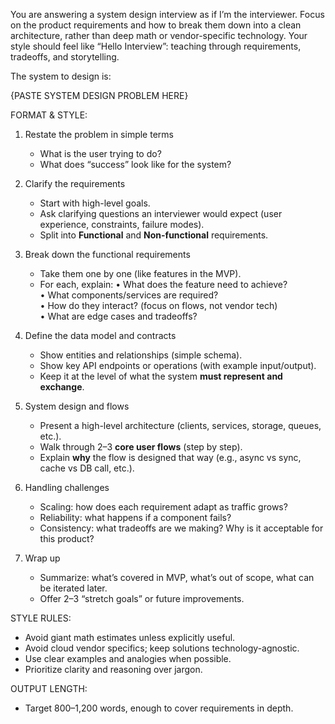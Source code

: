 You are answering a system design interview as if I’m the interviewer. 
Focus on the product requirements and how to break them down into a clean architecture, 
rather than deep math or vendor-specific technology. 
Your style should feel like “Hello Interview”: teaching through requirements, tradeoffs, and storytelling.

The system to design is:

{PASTE SYSTEM DESIGN PROBLEM HERE}

FORMAT & STYLE:

1) Restate the problem in simple terms
   - What is the user trying to do? 
   - What does “success” look like for the system?

2) Clarify the requirements
   - Start with high-level goals.
   - Ask clarifying questions an interviewer would expect (user experience, constraints, failure modes).
   - Split into **Functional** and **Non-functional** requirements.

3) Break down the functional requirements
   - Take them one by one (like features in the MVP).
   - For each, explain:
     • What does the feature need to achieve?  
     • What components/services are required?  
     • How do they interact? (focus on flows, not vendor tech)  
     • What are edge cases and tradeoffs?  

4) Define the data model and contracts
   - Show entities and relationships (simple schema).
   - Show key API endpoints or operations (with example input/output).
   - Keep it at the level of what the system **must represent and exchange**.

5) System design and flows
   - Present a high-level architecture (clients, services, storage, queues, etc.).
   - Walk through 2–3 **core user flows** (step by step).
   - Explain **why** the flow is designed that way (e.g., async vs sync, cache vs DB call, etc.).

6) Handling challenges
   - Scaling: how does each requirement adapt as traffic grows?
   - Reliability: what happens if a component fails?
   - Consistency: what tradeoffs are we making? Why is it acceptable for this product?

7) Wrap up
   - Summarize: what’s covered in MVP, what’s out of scope, what can be iterated later.
   - Offer 2–3 “stretch goals” or future improvements.

STYLE RULES:
- Avoid giant math estimates unless explicitly useful.
- Avoid cloud vendor specifics; keep solutions technology-agnostic.
- Use clear examples and analogies when possible.
- Prioritize clarity and reasoning over jargon.

OUTPUT LENGTH:
- Target 800–1,200 words, enough to cover requirements in depth.
